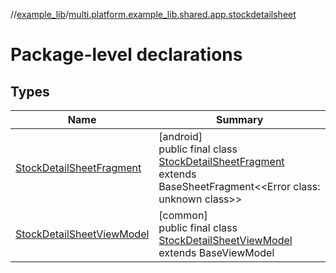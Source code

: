 //[example_lib](../../index.md)/[multi.platform.example_lib.shared.app.stockdetailsheet](index.md)

# Package-level declarations

## Types

| Name | Summary |
|---|---|
| [StockDetailSheetFragment](-stock-detail-sheet-fragment/index.md) | [android]<br>public final class [StockDetailSheetFragment](-stock-detail-sheet-fragment/index.md) extends BaseSheetFragment&lt;&lt;Error class: unknown class&gt;&gt; |
| [StockDetailSheetViewModel](-stock-detail-sheet-view-model/index.md) | [common]<br>public final class [StockDetailSheetViewModel](-stock-detail-sheet-view-model/index.md) extends BaseViewModel |
